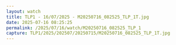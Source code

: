 ```yaml
---
layout: watch
title: TLP1 - 16/07/2025 - M20250716_082525_TLP_1T.jpg
date: 2025-07-16 08:25:25
permalink: /2025/07/16/watch/M20250716_082525_TLP_1
capture: TLP1/2025/202507/20250715/M20250716_082525_TLP_1T.jpg
---
```

